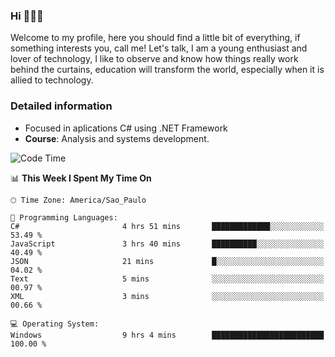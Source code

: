 


### Hi 🙋🏽‍♂️

Welcome to my profile, here you should find a little bit of everything, if something interests you, call me! Let's talk,
I am a young enthusiast and lover of technology, I like to observe and know how things really work behind the curtains, 
education will transform the world, especially when it is allied to technology.

### Detailed information
* Focused in aplications C# using .NET Framework
* **Course**: Analysis and systems development.

<!--START_SECTION:waka-->
![Code Time](http://img.shields.io/badge/Code%20Time-366%20hrs%205%20mins-blue)

📊 **This Week I Spent My Time On** 

```text
🕑︎ Time Zone: America/Sao_Paulo

💬 Programming Languages: 
C#                       4 hrs 51 mins       █████████████░░░░░░░░░░░░   53.49 % 
JavaScript               3 hrs 40 mins       ██████████░░░░░░░░░░░░░░░   40.49 % 
JSON                     21 mins             █░░░░░░░░░░░░░░░░░░░░░░░░   04.02 % 
Text                     5 mins              ░░░░░░░░░░░░░░░░░░░░░░░░░   00.97 % 
XML                      3 mins              ░░░░░░░░░░░░░░░░░░░░░░░░░   00.66 % 

💻 Operating System: 
Windows                  9 hrs 4 mins        █████████████████████████   100.00 % 
```


<!--END_SECTION:waka-->


